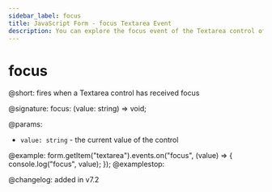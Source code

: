 ```yaml
---
sidebar_label: focus
title: JavaScript Form - focus Textarea Event 
description: You can explore the focus event of the Textarea control of Form in the documentation of the DHTMLX JavaScript UI library. Browse developer guides and API reference, try out code examples and live demos, and download a free 30-day evaluation version of DHTMLX Suite.
---
```


# focus

@short: fires when a Textarea control has received focus

@signature: focus: (value: string) => void;

@params:
- `value: string` - the current value of the control

@example:
form.getItem("textarea").events.on("focus", (value) => {
    console.log("focus", value);
});
@examplestop:

@changelog: added in v7.2
